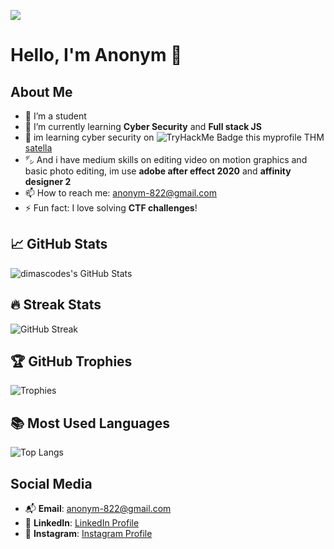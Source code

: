 ![](https://komarev.com/ghpvc/?username=satellacodes)
# Hello, I'm Anonym 👋

## About Me
- 🔭 I’m a student
- 🤔 I’m currently learning **Cyber Security** and **Full stack JS**
- 🔐 im learning cyber security on ![TryHackMe Badge](https://img.shields.io/badge/TryHackMe-satella-green?logo=tryhackme&style=for-the-badge) this myprofile THM [satella](https://tryhackme.com/r/p/satella)
- ㌥ And i have medium skills on editing video on motion graphics and basic photo editing, im use **adobe after effect 2020** and **affinity designer 2**
- 📫 How to reach me: [anonym-822@gmail.com](mailto:dimasarisp52@gmail.com)
- ⚡ Fun fact: I love solving **CTF challenges**!

## 📈 GitHub Stats
![dimascodes's GitHub Stats](https://github-readme-stats.vercel.app/api?username=satellacodes&show_icons=true&hide_title=true&hide=prs&count_private=true)

## 🔥 Streak Stats
![GitHub Streak](https://github-readme-streak-stats.herokuapp.com/?user=satellacodes)

## 🏆 GitHub Trophies
![Trophies](https://github-profile-trophy.vercel.app/?username=satellacodes&theme=radical)

## 📚 Most Used Languages
![Top Langs](https://github-readme-stats.vercel.app/api/top-langs/?username=satellacodes&layout=compact)

## Social Media
- 📬 **Email**: [anonym-822@gmail.com](mailto:dimasarisp52@gmail.com)
- 💼 **LinkedIn**: [LinkedIn Profile](https://www.linkedin.com/)
- 📸 **Instagram**: [Instagram Profile](https://www.instagram.com/)

